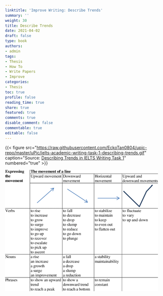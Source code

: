 ```yaml
---
linktitle: 'Improve Writing: Describe Trends'
summary: ''
weight: 30
title: Describe Trends
date: 2021-04-02
draft: false
type: book
authors:
- admin
tags:
- Thesis
- How To
- Write Papers
- Improve
categories:
- Thesis
toc: true
profile: false
reading_time: true
share: true
featured: true
comments: true
disable_comment: false
commentable: true
editable: false
---
```


{{< figure src="https://raw.githubusercontent.com/EckoTan0804/upic-repo/master/uPic/ielts-academic-writing-task-1-describing-trends.gif" caption="Source: [Describing Trends in IELTS Writing Task 1](https://www.vocabulary.cl/ielts/academic-writing-task-1-describing-trends.htm)" numbered="true" >}}

![List of useful verbs and nouns describing trends](https://raw.githubusercontent.com/EckoTan0804/upic-repo/master/uPic/List-of-useful-verbs-and-nouns-describing-trends.png)